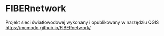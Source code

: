 # FIBERnetwork
Projekt sieci światłowodowej wykonany i opublikowany w narzędziu QGIS 
https://mcmodo.github.io/FIBERnetwork/
